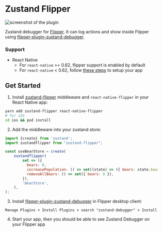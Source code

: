 # Zustand Flipper

![screenshot of the plugin](https://imgur.com/a/a4RyXA8)

Zustand debugger for [Flipper](https://fbflipper.com/). It can log actions and show inside Flipper using [flipper-plugin-zustand-debugger](https://www.npmjs.com/package/flipper-plugin-zustand-debugger).

### Support

- React Native
    - For `react-native` >= 0.62, flipper support is enabled by default
    - For `react-native` < 0.62, follow [these steps](https://fbflipper.com/docs/getting-started/react-native.html#manual-setup) to setup your app

## Get Started

1. Install [zustand-flipper](https://github.com/levancam610/zustand-flipper) middleware and `react-native-flipper` in your React Native app:

```bash
yarn add zustand-flipper react-native-flipper
# for iOS
cd ios && pod install
```

2. Add the middleware into your zustand store:

```javascript
import {create} from 'zustand';
import zustandflipper from "zustand-flipper";

const useBearStore = create(
    zustandflipper(
        set => ({
          bears: 0,
          increasePopulation: () => set((state) => ({ bears: state.bears + 1 })),
          removeAllBears: () => set({ bears: 0 }),
        }),
        'BearStore',
    ),
);
```


3. Install [flipper-plugin-zustand-debugger](https://www.npmjs.com/package/flipper-plugin-zustand-debugger) in Flipper desktop client:

```
Manage Plugins > Install Plugins > search "zustand-debugger" > Install
```

4. Start your app, then you should be able to see Zustand Debugger on your Flipper app
